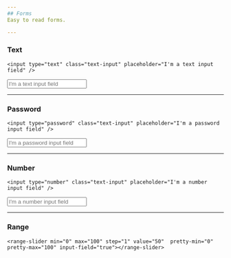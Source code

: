 ```yaml
---
## Forms
Easy to read forms.

---
```

### Text

```
<input type="text" class="text-input" placeholder="I'm a text input field" />
```

<input type="text" class="text-input" placeholder="I'm a text input field" />

---
### Password

```
<input type="password" class="text-input" placeholder="I'm a password input field" />
```

<input type="password" class="text-input" placeholder="I'm a password input field" />

---
### Number

```
<input type="number" class="text-input" placeholder="I'm a number input field" />
```

<input type="number" class="text-input" placeholder="I'm a number input field" />

---
### Range

```
<range-slider min="0" max="100" step="1" value="50"  pretty-min="0" pretty-max="100" input-field="true"></range-slider>
```

<range-slider min="0" max="100" step="1" value="50"  pretty-min="0" pretty-max="100" input-field="true"></range-slider>